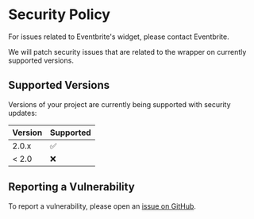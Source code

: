 # Security Policy

For issues related to Eventbrite's widget, please contact Eventbrite.

We will patch security issues that are related to the wrapper on currently supported versions.

## Supported Versions

Versions of your project are currently being supported with security updates:

| Version | Supported          |
| ------- | ------------------ |
| 2.0.x   | :white_check_mark: |
| < 2.0   | :x:                |

## Reporting a Vulnerability

To report a vulnerability, please open an [issue on GitHub](https://github.com/wizardrylabs/react-eventbrite-popup-checkout/issues/new/choose).
